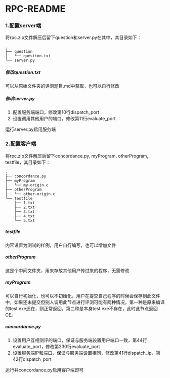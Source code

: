 # RPC-README

### 1.配置server端

将rpc.zip文件解压后留下question和server.py在其中，其目录如下：

```shell
.
├── question
│   └── question.txt
└── server.py
```

##### 修改question.txt
可以从原始文件夹的评测题目.md中获取，也可以自行修改

##### 修改server.py

1. 配置服务端端口，修改第10行dispatch_port
2. 设置调用其他用户的端口，修改第11行evaluate_port



运行server.py启用服务端



### 2.配置客户端

将rpc.zip文件解压后留下concordance.py, myProgram, otherProgram, testfile，其目录如下：

```shell
.
├── concordance.py
├── myProgram
│   └── my-origin.c
├── otherProgram
│   └── other-origin.c
└── testfile
    ├── 1.txt
    ├── 2.txt
    ├── 3.txt
    ├── 4.txt
    └── 5.txt
```



##### testfile

内容设置为测试的样例，用户自行编写，也可以增加文件

##### otherProgram

这是个中间文件夹，用来存放其他用户传过来的程序，无需修改

##### myProgram

可以自行初始化，也可以不初始化，用户在提交自己程序的时候会保存到此文件中，如果还未提交但别人调用此节点进行评测可能有两种情况。第一种是原来编译的test.exe还在，则正常返回，第二种是本身test.exe不存在，此时此节点返回CE。

##### concordance.py

1. 设置用户互相测评的端口，保证与服务端设置用户端口一致，第44行evaluate_port，修改第230行evaluate_port
2. 设置服务端IP和端口，保证与服务端设置相同，修改第41行dispatch_ip，第42行dispatch_port



运行并concordance.py启用客户端即可